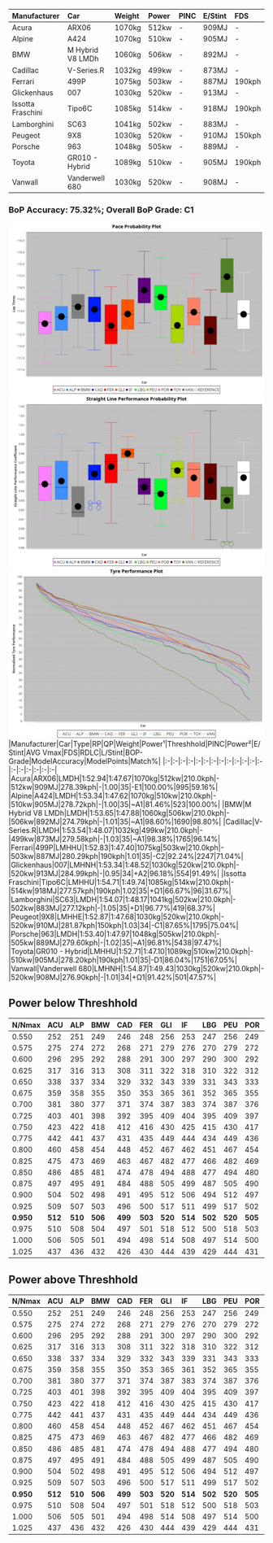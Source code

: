 |Manufacturer|Car|Weight|Power|PINC|E/Stint|FDS|
|:-|:-|:-|:-|:-|:-|:-|
|Acura|ARX06|1070kg|512kw|-|909MJ|-|
|Alpine|A424|1070kg|510kw|-|905MJ|-|
|BMW|M Hybrid V8 LMDh|1060kg|506kw|-|892MJ|-|
|Cadillac|V-Series.R|1032kg|499kw|-|873MJ|-|
|Ferrari|499P|1075kg|503kw|-|887MJ|190kph|
|Glickenhaus|007|1030kg|520kw|-|913MJ|-|
|Issotta Fraschini|Tipo6C|1085kg|514kw|-|918MJ|190kph|
|Lamborghini|SC63|1041kg|502kw|-|883MJ|-|
|Peugeot|9X8|1030kg|520kw|-|910MJ|150kph|
|Porsche|963|1048kg|505kw|-|889MJ|-|
|Toyota|GR010 - Hybrid|1089kg|510kw|-|905MJ|190kph|
|Vanwall|Vanderwell 680|1030kg|520kw|-|908MJ|-|

### BoP Accuracy: 75.32%; Overall BoP Grade: C1
![PACECHART](./IMG/CUSTOM.png)
![STRAIGHTLINEPERFORMANCECHART](./IMG/CUSTOM_sp.png)
![TYREPERFORMANCECHART](./IMG/CUSTOM_tw.png)
|Manufacturer|Car|Type|RP|QP|Weight|Power¹|Threshhold|PINC|Power²|E/Stint|AVG Vmax|FDS|RDLC|L/Stint|BOP-Grade|ModelAccuracy|ModelPoints|Match%|
|:-|:-|:-|:-|:-|:-|:-|:-|:-|:-|:-|:-|:-|:-|:-|:-|:-|:-|:-|
|Acura|ARX06|LMDH|1:52.94|1:47.67|1070kg|512kw|210.0kph|-|512kw|909MJ|278.39kph|-|1.00|35|-E1|100.00%|995|59.16%|
|Alpine|A424|LMDH|1:53.34|1:47.62|1070kg|510kw|210.0kph|-|510kw|905MJ|278.72kph|-|1.00|35|~A1|81.46%|523|100.00%|
|BMW|M Hybrid V8 LMDh|LMDH|1:53.65|1:47.88|1060kg|506kw|210.0kph|-|506kw|892MJ|274.79kph|-|1.01|35|~A1|98.60%|1690|98.80%|
|Cadillac|V-Series.R|LMDH|1:53.54|1:48.07|1032kg|499kw|210.0kph|-|499kw|873MJ|279.58kph|-|1.03|35|~A1|98.38%|1765|96.14%|
|Ferrari|499P|LMHHU|1:52.83|1:47.40|1075kg|503kw|210.0kph|-|503kw|887MJ|280.29kph|190kph|1.01|35|-C2|92.24%|2247|71.04%|
|Glickenhaus|007|LMHNH|1:53.34|1:48.52|1030kg|520kw|210.0kph|-|520kw|913MJ|284.99kph|-|0.95|34|+A2|96.18%|554|91.49%|
|Issotta Fraschini|Tipo6C|LMHHU|1:54.71|1:49.74|1085kg|514kw|210.0kph|-|514kw|918MJ|277.57kph|190kph|1.02|35|+Ω1|66.67%|96|31.67%|
|Lamborghini|SC63|LMDH|1:54.07|1:48.17|1041kg|502kw|210.0kph|-|502kw|883MJ|277.12kph|-|1.05|35|+D1|96.77%|419|68.37%|
|Peugeot|9X8|LMHHE|1:52.87|1:47.68|1030kg|520kw|210.0kph|-|520kw|910MJ|281.87kph|150kph|1.03|34|-C1|87.65%|1795|75.04%|
|Porsche|963|LMDH|1:53.40|1:47.97|1048kg|505kw|210.0kph|-|505kw|889MJ|279.60kph|-|1.02|35|~A1|96.81%|5438|97.47%|
|Toyota|GR010 - Hybrid|LMHHU|1:52.71|1:47.10|1089kg|510kw|210.0kph|-|510kw|905MJ|278.20kph|190kph|1.01|35|-D1|86.04%|1751|67.05%|
|Vanwall|Vanderwell 680|LMHNH|1:54.87|1:49.43|1030kg|520kw|210.0kph|-|520kw|908MJ|276.90kph|-|1.01|34|+Ω1|91.42%|501|47.57%|

## Power below Threshhold
|N/Nmax|ACU|ALP|BMW|CAD|FER|GLI|IF|LBG|PEU|POR|TOY|VAN|
|:-|:-|:-|:-|:-|:-|:-|:-|:-|:-|:-|:-|:-|
|0.550|252|251|249|246|248|256|253|247|256|249|251|256|
|0.575|275|274|272|268|271|279|276|270|279|272|274|279|
|0.600|296|295|292|288|291|300|297|290|300|292|295|300|
|0.625|317|316|313|308|311|322|318|310|322|312|316|322|
|0.650|338|337|334|329|332|343|339|331|343|333|337|343|
|0.675|359|358|355|350|353|365|361|352|365|355|358|365|
|0.700|381|380|377|371|374|387|383|374|387|376|380|387|
|0.725|403|401|398|392|395|409|404|395|409|397|401|409|
|0.750|423|422|418|412|416|430|425|415|430|417|422|430|
|0.775|442|441|437|431|435|449|444|434|449|436|441|449|
|0.800|460|458|454|448|452|467|462|451|467|454|458|467|
|0.825|475|473|469|463|467|482|477|466|482|469|473|482|
|0.850|486|485|481|474|478|494|488|477|494|480|485|494|
|0.875|497|495|491|484|488|505|499|487|505|490|495|505|
|0.900|504|502|498|491|495|512|506|494|512|497|502|512|
|0.925|509|507|503|496|500|517|511|499|517|502|507|517|
|**0.950**|**512**|**510**|**506**|**499**|**503**|**520**|**514**|**502**|**520**|**505**|**510**|**520**|
|0.975|510|508|504|497|501|518|512|500|518|503|508|518|
|1.000|506|505|501|494|498|514|508|497|514|500|505|514|
|1.025|437|436|432|426|430|444|439|429|444|431|436|444|

## Power above Threshhold
|N/Nmax|ACU|ALP|BMW|CAD|FER|GLI|IF|LBG|PEU|POR|TOY|VAN|
|:-|:-|:-|:-|:-|:-|:-|:-|:-|:-|:-|:-|:-|
|0.550|252|251|249|246|248|256|253|247|256|249|251|256|
|0.575|275|274|272|268|271|279|276|270|279|272|274|279|
|0.600|296|295|292|288|291|300|297|290|300|292|295|300|
|0.625|317|316|313|308|311|322|318|310|322|312|316|322|
|0.650|338|337|334|329|332|343|339|331|343|333|337|343|
|0.675|359|358|355|350|353|365|361|352|365|355|358|365|
|0.700|381|380|377|371|374|387|383|374|387|376|380|387|
|0.725|403|401|398|392|395|409|404|395|409|397|401|409|
|0.750|423|422|418|412|416|430|425|415|430|417|422|430|
|0.775|442|441|437|431|435|449|444|434|449|436|441|449|
|0.800|460|458|454|448|452|467|462|451|467|454|458|467|
|0.825|475|473|469|463|467|482|477|466|482|469|473|482|
|0.850|486|485|481|474|478|494|488|477|494|480|485|494|
|0.875|497|495|491|484|488|505|499|487|505|490|495|505|
|0.900|504|502|498|491|495|512|506|494|512|497|502|512|
|0.925|509|507|503|496|500|517|511|499|517|502|507|517|
|**0.950**|**512**|**510**|**506**|**499**|**503**|**520**|**514**|**502**|**520**|**505**|**510**|**520**|
|0.975|510|508|504|497|501|518|512|500|518|503|508|518|
|1.000|506|505|501|494|498|514|508|497|514|500|505|514|
|1.025|437|436|432|426|430|444|439|429|444|431|436|444|
